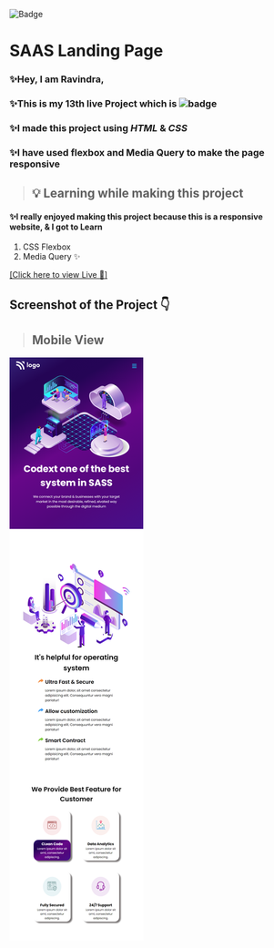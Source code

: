![Badge](https://img.shields.io/badge/Project--13-Home--Page-Orange)
# SAAS Landing Page 

### ✨Hey, I am **Ravindra**, 
### ✨This is  my 13th live Project which is ![badge](https://img.shields.io/badge/Mobile---Responsive--Page-Red)
### ✨I made this project using *HTML* & *CSS* 
### ✨I have used flexbox and Media Query to make the page responsive


>##  💡 Learning while making this project

#### ✨I really enjoyed making this project because this is a responsive website, & I got to Learn
1. CSS Flexbox
2. Media Query  ✨

[[Click here to view Live 🚀]](https://rp-project-13.netlify.app/ "Law Home Page")

## Screenshot of the Project 👇

>## Mobile View
![](./assets/rp-project-13.netlify.app_.png)
